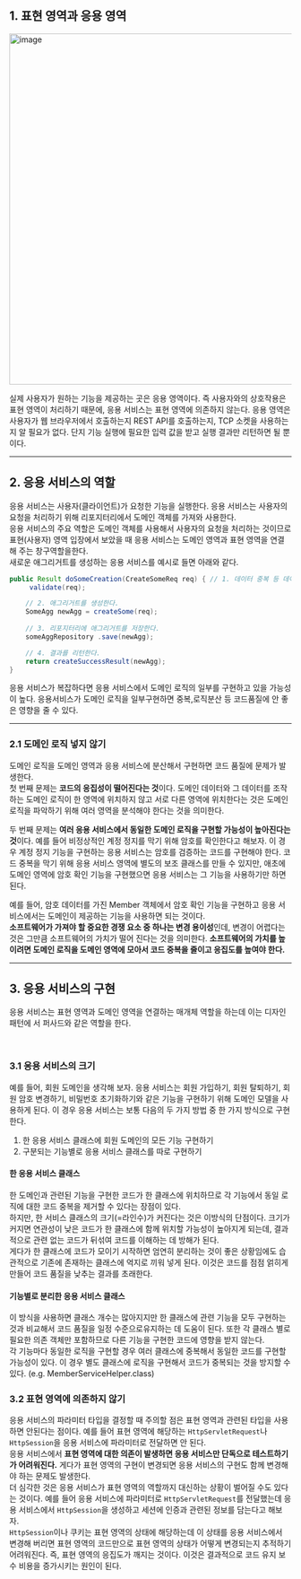 ## 1. 표현 영역과 응용 영역

<img width="626" alt="image" src="https://github.com/user-attachments/assets/a71f5a30-4458-4a54-ac55-e821d6e1918e" />

실제 사용자가 원하는 기능을 제공하는 곳은 응용 영역이다. 즉 사용자와의 상호작용은 표현 영역이 처리하기 때문에, 응용 서비스는 표현 영역에 의존하지 않는다. 
응용 영역은 사용자가 웹 브라우저에서 호출하는지 REST API를 호출하는지, TCP 소켓을 사용하는지 알 필요가 없다. 단지 기능 실행에 필요한 입력 값을 받고 실행 결과만 리턴하면 될 뿐이다.

---

## 2. 응용 서비스의 역할

응용 서비스는 사용자(클라이언트)가 요청한 기능을 실행한다. 응용 서비스는 사용자의 요청을 처리하기 위해 리포지터리에서 도메인 객체를 가져와 사용한다.  
응용 서비스의 주요 역할은 도메인 객체를 사용해서 사용자의 요청을 처리하는 것이므로 표현(사용자) 영역 입장에서 보았을 때 응용 서비스는 도메인 영역과 표현 영역을 연결해 주는 창구역할을한다.   
새로운 애그리거트를 생성하는 응용 서비스를 예시로 들면 아래와 같다. 

```java
public Result doSomeCreation(CreateSomeReq req) { // 1. 데이터 중복 등 데이터가 유효한지 검사한다.
	 validate(req);

	// 2. 애그리거트를 생성한다.
	SomeAgg newAgg = createSome(req);
	
	// 3. 리포지터리에 애그리거트를 저장한다.
	someAggRepository .save(newAgg);

	// 4. 결과를 리턴한다.
	return createSuccessResult(newAgg);
}
```

응용 서비스가 복잡하다면 응용 서비스에서 도메인 로직의 일부를 구현하고 있을 가능성이 높다. 응용서비스가 도메인 로직을 일부구현하면 중복,로직분산 등 코드품질에 안 좋은 영향을 줄 수 있다.


---


### 2.1 도메인 로직 넣지 않기

도메인 로직을 도메인 영역과 응용 서비스에 분산해서 구현하면 코드 품질에 문제가 발생한다.   
첫 번째 문제는 **코드의 응집성이 떨어진다는 것**이다. 도메인 데이터와 그 데이터를 조작하는 도메인 로직이 한 영역에 위치하지 않고 서로 다른 영역에 위치한다는 것은 도메인 로직을 파악하기 위해 여러 영역을 분석해야 한다는 것을 의미한다.    

두 번째 문제는 **여러 응용 서비스에서 동일한 도메인 로직을 구현할 가능성이 높아진다는 것**이다. 
예를 들어 비정상적인 계정 정지를 막기 위해 암호를 확인한다고 해보자. 
이 경우 계정 정지 기능을 구현하는 응용 서비스는 암호를 검증하는 코드를 구현해야 한다. 
코드 중복을 막기 위해 응용 서비스 영역에 별도의 보조 클래스를 만들 수 있지만, 애초에 도메인 영역에 암호 확인 기능을 구현했으면 응용 서비스는 그 기능을 사용하기만 하면 된다. 


예를 들어, 암호 데이터를 가진 Member 객체에서 암호 확인 기능을 구현하고 응용 서비스에서는 도메인이 제공하는 기능을 사용하면 되는 것이다.   
**소프트웨어가 가져야 할 중요한 경쟁 요소 중 하나는 변경 용이성**인데, 변경이 어렵다는 것은 그만큼 소프트웨어의 가치가 떨어 진다는 것을 의미한다. **소프트웨어의 가치를 높이려면 도메인 로직을 도메인 영역에 모아서 코드 중복을 줄이고 응집도를 높여야 한다.**


---

## 3. 응용 서비스의 구현
응용 서비스는 표현 영역과 도메인 영역을 연결하는 매개체 역할을 하는데 이는 디자인 패턴에 서 퍼사드와 같은 역할을 한다.

<br>

### 3.1 응용 서비스의 크기
예를 들어, 회원 도메인을 생각해 보자. 응용 서비스는 회원 가입하기, 회원 탈퇴하기, 회원 암호 변경하기, 비밀번호 초기화하기와 같은 기능을 구현하기 위해 도메인 모델을 사용하게 된다. 이 경우 응용 서비스는 보통 다음의 두 가지 방법 중 한 가지 방식으로 구현한다.

1. 한 응용 서비스 클래스에 회원 도메인의 모든 기능 구현하기
2. 구분되는 기능별로 응용 서비스 클래스를 따로 구현하기

#### 한 응용 서비스 클래스
한 도메인과 관련된 기능을 구현한 코드가 한 클래스에 위치하므로 각 기능에서 동일 로직에 대한 코드 중복을 제거할 수 있다는 장점이 있다.   
하지만, 한 서비스 클래스의 크기(=라인수)가 커진다는 것은 이방식의 단점이다. 크기가 커지면 연관성이 낮은 코드가 한 클래스에 함께 위치할 가능성이 높아지게 되는데, 결과적으로 관련 없는 코드가 뒤섞여 코드를 이해하는 데 방해가 된다.    
게다가 한 클래스에 코드가 모이기 시작하면 엄연히 분리하는 것이 좋은 상황임에도 습관적으로 기존에 존재하는 클래스에 억지로 끼워 넣게 된다. 이것은 코드를 점점 얽히게 만들어 코드 품질을 낮추는 결과를 초래한다.


#### 기능별로 분리한 응용 서비스 클래스

이 방식을 사용하면 클래스 개수는 많아지지만 한 클래스에 관련 기능을 모두 구현하는 것과 비교해서 코드 품질을 일정 수준으로유지하는 데 도움이 된다.  또한 각 클래스 별로 필요한 의존 객체만 포함하므로 다른 기능을 구현한 코드에 영향을 받지 않는다.    
각 기능마다 동일한 로직을 구현할 경우 여러 클래스에 중복해서 동일한 코드를 구현할 가능성이 있다. 이 경우 별도 클래스에 로직을 구현해서 코드가 중복되는 것을 방지할 수 있다. (e.g. MemberServiceHelper.class)


### 3.2 표현 영역에 의존하지 않기

응용 서비스의 파라미터 타입을 결정할 때 주의할 점은 표현 영역과 관련된 타입을 사용하면 안된다는 점이다. 예를 들어 표현 영역에 해당하는 `HttpServletRequest`나 `HttpSession`을 응용 서비스에 파라미터로 전달하면 안 된다.   
응용 서비스에서 **표현 영역에 대한 의존이 발생하면 응용 서비스만 단독으로 테스트하기가 어려워진다.** 게다가 표현 영역의 구현이 변경되면 응용 서비스의 구현도 함께 변경해야 하는 문제도 발생한다.    
더 심각한 것은 응용 서비스가 표현 영역의 역할까지 대신하는 상황이 벌어질 수도 있다는 것이다. 예를 들어 응용 서비스에 파라미터로 `HttpServletRequest`를 전달했는데 응용 서비스에서 `HttpSession`을 생성하고 세션에 인증과 관련된 정보를 담는다고 해보자.     
`HttpSession`이나 쿠키는 표현 영역의 상태에 해당하는데 이 상태를 응용 서비스에서 변경해 버리면 표현 영역의 코드만으로 표현 영역의 상태가 어떻게 변경되는지 추적하기 어려워진다. 즉, 표현 영역의 응집도가 깨지는 것이다. 이것은 결과적으로 코드 유지 보수 비용을 증가시키는 원인이 된다.
